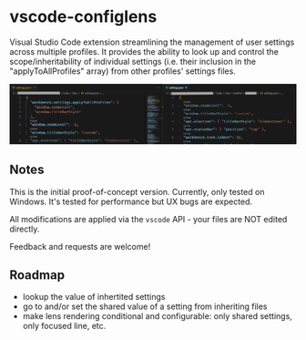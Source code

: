 # vscode-configlens

Visual Studio Code extension streamlining the management of user settings across multiple profiles. It provides the ability to look up and control the scope/inheritability of individual settings (i.e. their inclusion in the "applyToAllProfiles" array) from other profiles' settings files.

![Screenshot](./images/configlens-screenshot.png)

## Notes

This is the initial proof-of-concept version. Currently, only tested on Windows. It's tested for performance but UX bugs are expected.

All modifications are applied via the `vscode` API - your files are NOT edited directly.

Feedback and requests are welcome!

## Roadmap

- lookup the value of inhertited settings
- go to and/or set the shared value of a setting from inheriting files
- make lens rendering conditional and configurable: only shared settings, only focused line, etc.
